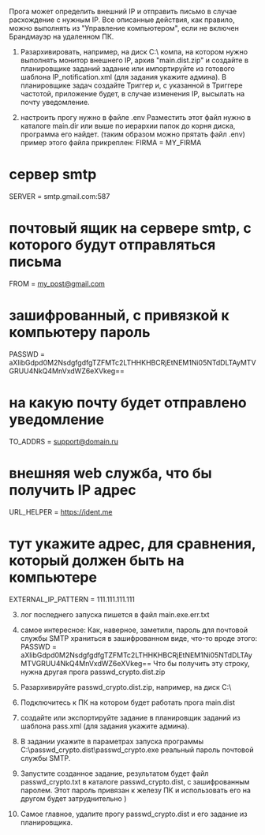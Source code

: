 Прога может определить внешний IP и отправить письмо в случае расхождение с нужным IP.
Все описанные действия, как правило, можно выполнять из "Управление компьютером", если не включен Брандмауэр на удаленном ПК.
 

1) Разархивировать, например,  на диск C:\ компа, на котором нужно выполнять монитор внешнего IP, архив "main.dist.zip" и создайте в планировщике заданий задание или импортируйте из готового шаблона IP_notification.xml (для задания укажите админа).
    В планировщике задач создайте Триггер и, с указанной в Триггере частотой, приложение будет, в случае изменения IP, высылать на почту        уведомление. 

2) настроить прогу нужно в файле .env
      Разместить этот файл нужно в каталоге main.dir или выше по иерархии папок до корня диска, программа его найдет. (таким образом можно прятать файл .env)
          пример этого файла прикреплен:
FIRMA = MY_FIRMA 
# сервер smtp
SERVER = smtp.gmail.com:587
# почтовый ящик на сервере smtp, с которого будут отправляться письма
FROM = my_post@gmail.com
# зашифрованный, с привязкой к компьютеру пароль
PASSWD = aXlibGdpd0M2NsdgfgdfgTZFMTc2LTHHKHBCRjEtNEM1Ni05NTdDLTAyMTVGRUU4NkQ4MnVxdWZ6eXVkeg==
# на какую почту будет отправлено уведомление
TO_ADDRS = support@domain.ru
# внешняя web служба, что бы получить IP адрес
URL_HELPER = https://ident.me
# тут укажите адрес, для сравнения, который должен быть на компьютере
EXTERNAL_IP_PATTERN = 111.111.111.111

3) лог последнего запуска пишется в файл main.exe.err.txt 

4) самое интересное:
Как, наверное, заметили, пароль для почтовой службы SMTP храниться в зашифрованном виде, что-то вроде этого:
     PASSWD = aXlibGdpd0M2NsdgfgdfgTZFMTc2LTHHKHBCRjEtNEM1Ni05NTdDLTAyMTVGRUU4NkQ4MnVxdWZ6eXVkeg==
Что бы получить эту строку, нужна другая прога  passwd_crypto.dist.zip

4) Разархивируйте passwd_crypto.dist.zip, например, на диск C:\

5) Подключитесь к ПК на котором будет работать прога main.dist
 
6) создайте или экспортируйте задание в планировщик заданий из шаблона pass.xml (для задания укажите админа).

6) В задании укажите в параметрах запуска программы C:\passwd_crypto.dist\passwd_crypto.exe  реальный пароль почтовой службы SMTP.

7) Запустите созданное задание, результатом будет файл passwd_crypto.txt в каталоге passwd_crypto.dist, с зашифрованным паролем. Этот пароль привязан к железу ПК и использовать его на другом будет затруднительно )

8) Самое главное, удалите прогу passwd_crypto.dist и его задание из планировщика.

